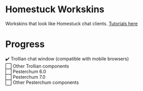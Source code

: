 # Homestuck Workskins
Workskins that look like Homestuck chat clients. <a href="https://archiveofourown.org/works/51789649/chapters/130933444">Tutorials here</a>
# Progress
✔️ Trollian chat window (compatible with mobile browsers)<br>
⬜ Other Trollian components<br>
⬜ Pesterchum 6.0<br>
⬜ Pesterchum 7.0<br>
⬜ Other Pesterchum components<br>
